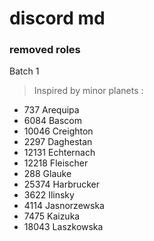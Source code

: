 # discord md

### removed roles
Batch 1
> Inspired by minor planets : 
  - 737 Arequipa
  - 6084 Bascom
  - 10046 Creighton
  - 2297 Daghestan
  - 12131 Echternach
  - 12218 Fleischer
  - 288 Glauke
  - 25374 Harbrucker
  - 3622 Ilinsky
  - 4114 Jasnorzewska
  - 7475 Kaizuka
  - 18043 Laszkowska
